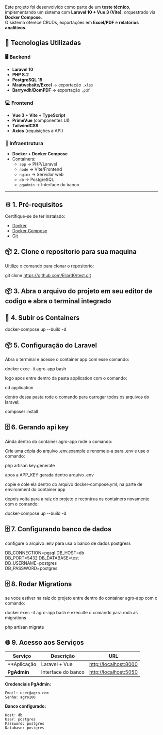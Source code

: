 Este projeto foi desenvolvido como parte de um **teste técnico**, implementando um sistema com **Laravel 10 + Vue 3 (Vite)**, orquestrado via **Docker Compose**.  
O sistema oferece CRUDs, exportações em **Excel/PDF** e **relatórios analíticos**.

## 🧱 Tecnologias Utilizadas

### 🖥️ Backend
- **Laravel 10**
- **PHP 8.2**
- **PostgreSQL 15**
- **Maatwebsite/Excel** → exportação `.xlsx`
- **Barryvdh/DomPDF** → exportação `.pdf`

### 💻 Frontend
- **Vue 3 + Vite + TypeScript**
- **PrimeVue** (componentes UI)
- **TailwindCSS**
- **Axios** (requisições à API)

### 🐳 Infraestrutura
- **Docker + Docker Compose**
- Containers:
  - `app` → PHP/Laravel
  - `node` → Vite/Frontend
  - `nginx` → Servidor web
  - `db` → PostgreSQL
  - `pgadmin` → Interface do banco

---

## ⚙️ 1. Pré-requisitos

Certifique-se de ter instalado:

- [Docker](https://www.docker.com/get-started)
- [Docker Compose](https://docs.docker.com/compose/)
- [Git](https://git-scm.com/downloads)

## 📦 2. Clone o repositorio para sua maquina

Ultilize o comando para clonar o repositorio:

git clone https://github.com/Eliard0/test.git

## 📦 3. Abra o arquivo do projeto em seu editor de codigo e abra o terminal integrado

## 🐳 4. Subir os Containers

docker-compose up --build -d

## 📦 5. Configuração do Laravel

Abra o terminal e acesse o container app com esse comando:

docker exec -it agro-app bash

logo apos entre dentro da pasta application com o comando:

cd application 

dentro dessa pasta rode o comando para carregar todos os arquivos do laravel:

composer install 

## 🗄️ 6. Gerando api key

Ainda dentro do container agro-app rode o comando:

Crie uma cópia do arquivo .env.example e renomeie-a para .env e use o comando:

php artisan key:generate

apos a APP_KEY gerada dentro arquivo .env

copie e cole ela dentro do arquivo docker-compose.yml, na parte de environment do container app

depois volta para a raiz do projeto e recontrua os containers novamente com o comando:

docker-compose up --build -d

## 🗄️ 7. Configurando banco de dados

configure o arquivo .env para usa o banco de dados postgress

DB_CONNECTION=pgsql
DB_HOST=db             
DB_PORT=5432
DB_DATABASE=test   
DB_USERNAME=postgres   
DB_PASSWORD=postgres

## 🗄️ 8. Rodar Migrations

se voce estiver na raiz do projeto entre dentro do container agro-app com o comando:

docker exec -it agro-app bash e execulte o comando para roda as migrations

php artisan migrate

## 🌐 9. Acesso aos Serviços

| Serviço | Descrição | URL |
|----------|------------|------|
| **Aplicação | Laravel + Vue | [http://localhost:8000](http://localhost:8000) |
| **PgAdmin** | Interface do banco | [http://localhost:5050](http://localhost:5050) |

**Credenciais PgAdmin:**
```
Email: user@agro.com
Senha: agro100
```

**Banco configurado:**
```
Host: db
User: postgres
Password: postgres
Database: postgres

